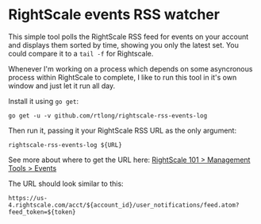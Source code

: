 # RightScale events RSS watcher

This simple tool polls the RightScale RSS feed for events on your account and
displays them sorted by time, showing you only the latest set. You could compare
it to a `tail -f` for Rightscale.

Whenever I'm working on a process which depends on some asyncronous process
within RightScale to complete, I like to run this tool in it's own window and
just let it run all day.

Install it using `go get`:

```shell
go get -u -v github.com/rtlong/rightscale-rss-events-log
```

Then run it, passing it your RightScale RSS URL as the only argument:

```shell
rightscale-rss-events-log ${URL}
```

See more about where to get the URL here:
[RightScale 101 > Management Tools > Events](https://support.rightscale.com/12-Guides/RightScale_101/08-Management_Tools/Events)

The URL should look similar to this:

```shell
https://us-4.rightscale.com/acct/${account_id}/user_notifications/feed.atom?feed_token=${token}
```
